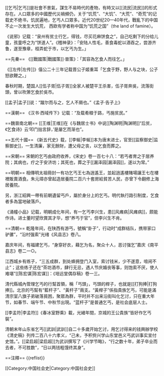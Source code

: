 [[乞丐|乞丐]]是社會不景氣，謀生不易時代的產物，有時又以[[流民|流民]]的形式存在。人口眾多的中國歷代災禍頻仍，关于“饥荒”、“大饥”、“大荒”、“奇荒”的记载史不绝书，饥民遍地，乞丐人口眾多。近代20世纪20—40年代，戰亂下的中国不止一次发生大饥荒， 西欧有学者称中国为“饥荒之国”（the land of famine）。

《说邪》记载：“泉州有贫士行乞，得钱，尽买花麻饼食之”，自己吃剩下的分给儿童，孩童呼之为“饼道人”。《稽神录》：「安陆人性毛，善食毒蛇以酒吞之，尝游齐鲁，遂至豫章，桓弄蛇于市，以乞丐为生。」

==先秦==
《[[戰國策|戰國策]]·晉策》：「其容為乞食人而往乞。」

《[[左传|左传]]》僖公二十三年记载晋公子姬重耳「乞食于野，野人与之块，公子怒欲鞭之。」

春秋时期，楚国人[[伍子胥|伍子胥]]全家人被楚平王杀害，伍子胥奔吳，流落街頭，曾以吹箫乞食於吳市。

[[孟子|孟子]]说：“蹴尔而与之，乞人不屑也。”<ref>《孟子·告子上》</ref>

==漢朝==
《汉书·西域传下》记载：“及载肴粮于路，丐施贫民。”

==魏晉南北朝==
[[王维|王维]]在《与魏居士书》中说[[陶渊明|陶渊明]]“后贫，《乞食诗》云‘叩门拙言辞，’是屡乞而渐也”。

==五代十國==
《新五代史》载，[[李蜒|李蜒]]本为唐末进士，官至[[监察御史|监察御史]]，一生清廉，家无餘財，遭父母之丧，以乞食而葬之。

==宋朝==
宋朝的乞丐由政府收养，《宋史》卷一百七十八：“若丐者育之于居养院；其病也，疗之于安济坊；其死也，葬之于[[漏泽园|漏泽园]]，遂以为常。”

==明朝==
相傳明太祖冊封一有功乞丐王七為逍遙王，並起逍遙樓賭場讓王七在樓裡販賣酒食。朱元璋亦曾起造居養院二百六十套房給貧苦人民，亦曾下令翻修上海居養院。

另，浙江紹興一帶有前朝遺留丐戶，屬於身分上的乞丐。明代執行路引制度，乞食者多為當地破落戶。

《涌幢小品》记载，明朝成化年间，有一乞丐李兴生，患[[风瘫病|风瘫病]]，颇能作诗。进士董时望欣賞其才华，想“养丐于官”，但李兴生不肯。

==清朝==
乾隆年间，在陕西有游丐，號稱“卦子”，行动时“成群结队，携带家口驴骡”，“沿村强索”<ref>光绪《风县志》卷八</ref>。

嘉庆年间，有福建乞丐，“身穿好衣，藉乞为名，聚众十人，恶讨强乞”<ref>嘉庆《南平县志》卷二一○</ref>。

江西城乡有练子，“三五成群，到处蜂拥登门入室，索讨钱米，少不遂意，喧闹不止”；这些练子还在“茶坊酒市，肆行无忌，遇人节庆婚丧等事，则饱索不厌，使人难堪”<ref>[[陈宏谋|陈宏谋]]：《培远堂偶存稿》卷一三</ref>。 

清代縣城內管理乞丐的行幫首領，稱「丐頭」，丐頭的桿子，也就是[[打狗捧|打狗捧]]。北京的丐幫有“藍杆子”、“黃杆子”兩支。“黃桿子”係指貴族乞丐，可能是滿清宗室八旗子弟破落貧困，聚眾為群，平时并不出来沿街叫化乞讨，只在重大年节，如春节、端午节、中秋节出現。“蓝杆子”是普通乞丐，是社会底层人士。

[[李孟符|李孟符]]《春冰室野乘》載，光緒年間，京城的王公貴族“皆好作乞丐裝”。

清朝末年山东省乞丐[[武訓|武訓]]自二十多歲开始乞讨，用乞讨得来的钱興辦学校<ref>《清史稿》列传二百八十六孝义</ref>，“己未，予积赀兴学山东堂邑义丐武训事实宣付史馆。”。[[梁启超|梁启超]]为武训撰写了《兴学节略》，“行之数十年，弟子卒业而去者，不可胜数”，“日以两钱粗馒终其身”。

==注釋==
{{reflist}}

[[Category:中国社会史|Category:中国社会史]]